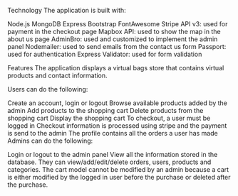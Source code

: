 Technology
  The application is built with:

  Node.js 
  MongoDB 
  Express 
  Bootstrap 
  FontAwesome 
  Stripe API v3: used for payment in the checkout page
  Mapbox API: used to show the map in the about us page
  AdminBro: used and customized to implement the admin panel
  Nodemailer: used to send emails from the contact us form
  Passport: used for authentication
  Express Validator: used for form validation

  Features
The application displays a virtual bags store that contains virtual products and contact information.

Users can do the following:

Create an account, login or logout
Browse available products added by the admin
Add products to the shopping cart
Delete products from the shopping cart
Display the shopping cart
To checkout, a user must be logged in
Checkout information is processed using stripe and the payment is send to the admin
The profile contains all the orders a user has made
Admins can do the following:

Login or logout to the admin panel
View all the information stored in the database. They can view/add/edit/delete orders, users, products and categories. The cart model cannot be modified by an admin because a cart is either modified by the logged in user before the purchase or deleted after the purchase.
